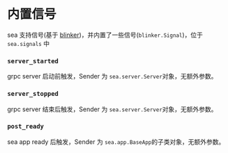 # 内置信号

sea 支持信号(基于 [blinker](https://github.com/jek/blinker))，并内置了一些信号(`blinker.Signal`)，位于 `sea.signals` 中

### `server_started`

grpc server 启动前触发，Sender 为 `sea.server.Server`对象，无额外参数。

### `server_stopped`

grpc server 结束后触发，Sender 为 `sea.server.Server`对象，无额外参数。


### `post_ready`

sea app ready 后触发，Sender 为 `sea.app.BaseApp`的子类对象，无额外参数。
